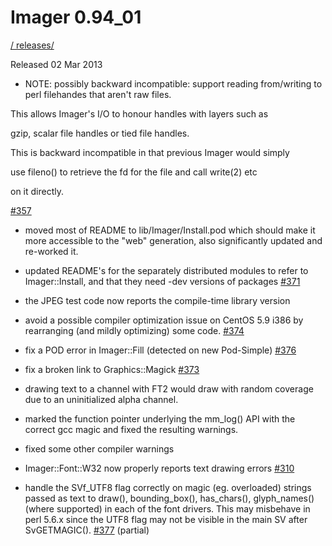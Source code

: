 # Imager 0.94_01

[ / ](..) [releases/](./)

Released 02 Mar 2013

- NOTE: possibly backward incompatible: support reading from/writing to perl filehandes that aren't raw files.

This allows Imager's I/O to honour handles with layers such as

gzip, scalar file handles or tied file handles.

This is backward incompatible in that previous Imager would simply

use fileno() to retrieve the fd for the file and call write(2) etc

on it directly.

[#357](https://github.com/tonycoz/imager/issues/357)

- moved most of README to lib/Imager/Install.pod which should make it more accessible to the "web" generation, also significantly updated and re-worked it.

- updated README's for the separately distributed modules to refer to Imager::Install, and that they need -dev versions of packages [#371](https://github.com/tonycoz/imager/issues/371)

- the JPEG test code now reports the compile-time library version

- avoid a possible compiler optimization issue on CentOS 5.9 i386 by rearranging (and mildly optimizing) some code. [#374](https://github.com/tonycoz/imager/issues/374)

- fix a POD error in Imager::Fill (detected on new Pod-Simple) [#376](https://github.com/tonycoz/imager/issues/376)

- fix a broken link to Graphics::Magick [#373](https://github.com/tonycoz/imager/issues/373)

- drawing text to a channel with FT2 would draw with random coverage due to an uninitialized alpha channel.

- marked the function pointer underlying the mm_log() API with the correct gcc magic and fixed the resulting warnings.

- fixed some other compiler warnings

- Imager::Font::W32 now properly reports text drawing errors [#310](https://github.com/tonycoz/imager/issues/310)

- handle the SVf_UTF8 flag correctly on magic (eg. overloaded) strings passed as text to draw(), bounding_box(), has_chars(), glyph_names() (where supported) in each of the font drivers. This may misbehave in perl 5.6.x since the UTF8 flag may not be visible in the main SV after SvGETMAGIC(). [#377](https://github.com/tonycoz/imager/issues/377) (partial)
